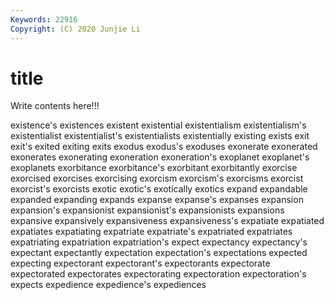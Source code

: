 ```yaml
---
Keywords: 22916
Copyright: (C) 2020 Junjie Li
---
```


# title

Write contents here!!!
 
existence's 
existences 
existent 
existential 
existentialism 
existentialism's 
existentialist
existentialist's 
existentialists 
existentially 
existing 
exists 
exit 
exit's 
exited 
exiting 
exits
exodus 
exodus's 
exoduses 
exonerate 
exonerated 
exonerates 
exonerating 
exoneration 
exoneration's 
exoplanet
exoplanet's 
exoplanets 
exorbitance 
exorbitance's 
exorbitant 
exorbitantly 
exorcise 
exorcised 
exorcises 
exorcising
exorcism 
exorcism's 
exorcisms 
exorcist 
exorcist's 
exorcists 
exotic 
exotic's 
exotically 
exotics
expand 
expandable 
expanded 
expanding 
expands 
expanse 
expanse's 
expanses 
expansion 
expansion's
expansionist 
expansionist's 
expansionists 
expansions 
expansive 
expansively 
expansiveness 
expansiveness's 
expatiate 
expatiated
expatiates 
expatiating 
expatriate 
expatriate's 
expatriated 
expatriates 
expatriating 
expatriation 
expatriation's 
expect
expectancy 
expectancy's 
expectant 
expectantly 
expectation 
expectation's 
expectations 
expected 
expecting 
expectorant
expectorant's 
expectorants 
expectorate 
expectorated 
expectorates 
expectorating 
expectoration 
expectoration's 
expects 
expedience
expedience's 
expediences 

